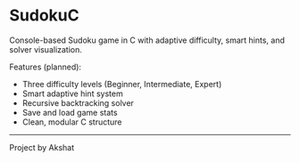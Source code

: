 # SudokuC
Console-based Sudoku game in C with adaptive difficulty, smart hints, and solver visualization.

Features (planned):
- Three difficulty levels (Beginner, Intermediate, Expert)
- Smart adaptive hint system
- Recursive backtracking solver
- Save and load game stats
- Clean, modular C structure

---
Project by Akshat

